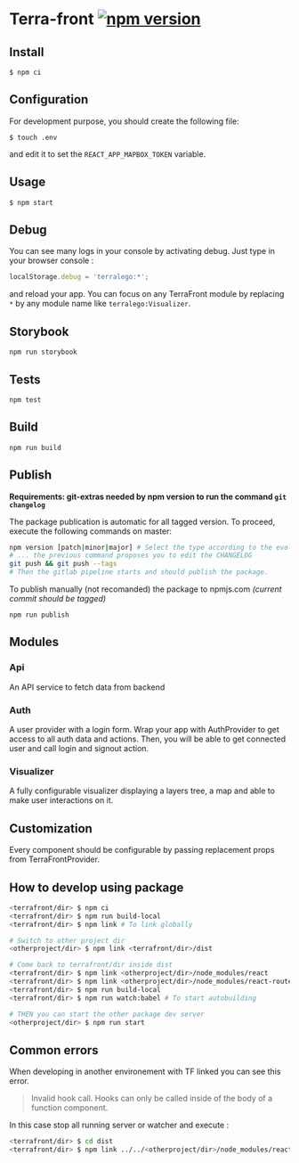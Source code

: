 # Terra-front [![npm version](https://badge.fury.io/js/@terralego%2Fcore.svg)](https://www.npmjs.com/package/@terralego/core)

## Install

```shell
$ npm ci
```

## Configuration

For development purpose, you should create the following file:

    $ touch .env

and edit it to set the `REACT_APP_MAPBOX_TOKEN` variable.

## Usage

```shell
$ npm start
```

## Debug

You can see many logs in your console by activating debug. Just type in your browser console :

```js
localStorage.debug = 'terralego:*';
```

and reload your app. You can focus on any TerraFront module by replacing `*` by any module name like `terralego:Visualizer`.

## Storybook

```shell
npm run storybook
```

## Tests

```shell
npm test
```

## Build

```shell
npm run build
```

## Publish

**Requirements: git-extras needed by npm version to run the command `git changelog`**   


The package publication is automatic for all tagged version. To proceed, execute
the following commands on master:

```sh
npm version [patch|minor|major] # Select the type according to the evolution criticity
# ... the previous command proposes you to edit the CHANGELOG
git push && git push --tags
# Then the gitlab pipeline starts and should publish the package.
```

To publish manually (not recomanded) the package to npmjs.com *(current commit should be tagged)*

```shell
npm run publish
```

## Modules

### Api

An API service to fetch data from backend

### Auth

A user provider with a login form. Wrap your app with AuthProvider to get access to all auth data and actions. Then, you will be able to get connected user and call login and signout action.

### Visualizer

A fully configurable visualizer displaying a layers tree, a map and able to make user interactions on it.

## Customization

Every component should be configurable by passing replacement props from TerraFrontProvider.

## How to develop using package

```sh
<terrafront/dir> $ npm ci
<terrafront/dir> $ npm run build-local
<terrafront/dir> $ npm link # To link globally

# Switch to other project dir
<otherproject/dir> $ npm link <terrafront/dir>/dist

# Come back to terrafront/dir inside dist
<terrafront/dir> $ npm link <otherproject/dir>/node_modules/react
<terrafront/dir> $ npm link <otherproject/dir>/node_modules/react-router
<terrafront/dir> $ npm run build-local
<terrafront/dir> $ npm run watch:babel # To start autobuilding

# THEN you can start the other package dev server
<otherproject/dir> $ npm run start

```

## Common errors

When developing in another environement with TF linked you can see this error.

> Invalid hook call. Hooks can only be called inside of the body of a function component.

In this case stop all running server or watcher and execute :

```sh
<terrafront/dir> $ cd dist
<terrafront/dir> $ npm link ../../<otherproject/dir>/node_modules/react/
```
